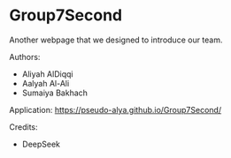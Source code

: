 # Group7Second
Another webpage that we designed to introduce our team.

Authors:
- Aliyah AlDiqqi
- Aalyah Al-Ali
- Sumaiya Bakhach

Application: https://pseudo-alya.github.io/Group7Second/

Credits:
- DeepSeek
